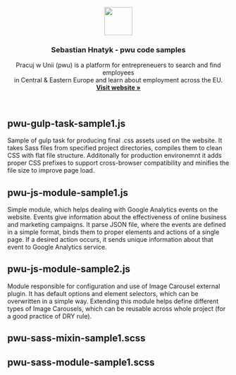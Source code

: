 <p align="center">
  <a href="https://www.pracujwunii.pl/">
    <img src="https://www.pracujwunii.pl/assets/img/logo/logo-icon.png" width=64 height=64>
  </a>

  <h3 align="center">Sebastian Hnatyk - pwu code samples</h3>

  <p align="center">
    Pracuj w Unii (pwu) is a platform for entrepreneuers to search and find employees 
    <br>
    in Central & Eastern Europe and learn about employment across the EU.
    <br>
    <a href="https://www.pracujwunii.pl/"><strong>Visit website &raquo;</strong></a>
  </p>
</p>

<br>

## pwu-gulp-task-sample1.js
Sample of gulp task for producing final .css assets used on the website. It takes Sass files from specified project directories, compiles them to clean CSS with flat file structure. Additonally for production environemnt it adds proper CSS prefixes to support cross-browser compatibility and minifies the file size to improve page load.

## pwu-js-module-sample1.js
Simple module, which helps dealing with Google Analytics events on the website. Events give information about the effectiveness of online business and marketing campaigns. It parse JSON file, where the events are defined in a simple format, binds them to proper elements and actions of a single page. If a desired action occurs, it sends unique information about that event to Google Analytics service.

## pwu-js-module-sample2.js
Module responsible for configuration and use of Image Carousel external plugin. It has default options and element selectors, which can be overwritten in a simple way. Extending this module helps define different types of Image Carousels, which can be reusable across whole project (for a good practice of DRY rule). 

## pwu-sass-mixin-sample1.scss

## pwu-sass-module-sample1.scss




